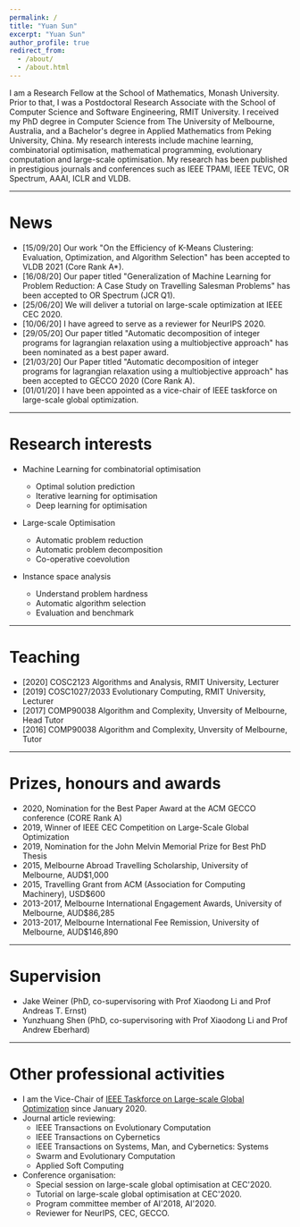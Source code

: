 ```yaml
---
permalink: /
title: "Yuan Sun"
excerpt: "Yuan Sun"
author_profile: true
redirect_from: 
  - /about/
  - /about.html
---
```


I am a Research Fellow at the School of Mathematics, Monash University. Prior to that, I was a Postdoctoral Research Associate with the School of Computer Science and Software Engineering, RMIT University. I received my PhD degree in Computer Science from The University of Melbourne, Australia, and a Bachelor's degree in Applied Mathematics from Peking University, China. My research interests include machine learning, combinatorial optimisation, mathematical programming, evolutionary computation and large-scale optimisation. My research has been published in prestigious journals and conferences such as IEEE TPAMI, IEEE TEVC, OR Spectrum, AAAI, ICLR and VLDB. <br/>
<!-- This is my [CV](https://yuansuny.github.io/files/YUANSUN_CV.pdf). -->
<!-- __For COSC1027/2033 students, a number of research projects is available [here](https://yuansuny.github.io/projects).__ -->
<!-- for <span style="font-family:Papyrus; font-size:4em;">testing</span> -->

- - -  





News
======
* [15/09/20] Our work "On the Efficiency of K-Means Clustering: Evaluation, Optimization, and Algorithm Selection" has been accepted to VLDB 2021 (Core Rank A*).
* [16/08/20] Our paper titled "Generalization of Machine Learning for Problem Reduction: A Case Study on Travelling Salesman Problems" has been accepted to OR Spectrum (JCR Q1).
* [25/06/20] We will deliver a tutorial on large-scale optimization at IEEE CEC 2020.
* [10/06/20] I have agreed to serve as a reviewer for NeurIPS 2020. 
* [29/05/20] Our paper titled "Automatic decomposition of integer programs for lagrangian relaxation using a multiobjective approach" has been nominated as a best paper award. <br/>
* [21/03/20] Our Paper titled "Automatic decomposition of integer programs for lagrangian relaxation using a multiobjective approach" has been accepted to GECCO 2020 (Core Rank A). 
* [01/01/20] I have been appointed as a vice-chair of IEEE taskforce on large-scale global optimization.

<!---
* Our paper *Using Statistical Measures and Machine Learning for Graph Reduction to Solve Maximum Weight Clique Problems* has been accepted by IEEE Transactions on Pattern Analysis and Machine Intelligence (__impact factor: 17.7__).
* Our paper *Revisiting Probability Distribution Assumptions for Information Theoretic Feature Selection* has been accepted for presenting at AAAI 2020 (acceptance rate 20.6%).
* Our paper *An Improved Merge Search Algorithm for the Constrained Pit Problem in Open-pit Mining* has been accepted as a full paper for presenting at GECCO 2019. 
* Our paper *Decomposition for Large-scale Optimization Problems with Overlapping Components* has been accepted for presenting at IEEE CEC 2019. This paper won the 2019 Competition on Large-Scale Global Optimization.
-->

- - -  



Research interests 
======
* Machine Learning for combinatorial optimisation 
  - Optimal solution prediction
  - Iterative learning for optimisation  
  - Deep learning for optimisation

* Large-scale Optimisation
  - Automatic problem reduction
  - Automatic problem decomposition
  - Co-operative coevolution
	
* Instance space analysis
  - Understand problem hardness
  - Automatic algorithm selection
  - Evaluation and benchmark 

- - - 



Teaching 
======
* [2020] COSC2123 Algorithms and Analysis, RMIT University, Lecturer 
* [2019] COSC1027/2033 Evolutionary Computing, RMIT University, Lecturer 
* [2017] COMP90038 Algorithm and Complexity, Unversity of Melbourne, Head Tutor 
* [2016] COMP90038 Algorithm and Complexity, Unversity of Melbourne, Tutor 

- - -  



Prizes, honours and awards
======
* 2020, Nomination for the Best Paper Award at the ACM GECCO conference (CORE Rank A)
* 2019, Winner of IEEE CEC Competition on Large-Scale Global Optimization
* 2019, Nomination for the John Melvin Memorial Prize for Best PhD Thesis
* 2015, Melbourne Abroad Travelling Scholarship, University of Melbourne, AUD$1,000
* 2015, Travelling Grant from ACM (Association for Computing Machinery), USD$600
* 2013-2017, Melbourne International Engagement Awards, University of Melbourne, AUD$86,285
* 2013-2017, Melbourne International Fee Remission, University of Melbourne, AUD$146,890

- - -  



Supervision
======
* Jake Weiner (PhD, co-supervisoring with Prof Xiaodong Li and Prof Andreas T. Ernst)
* Yunzhuang Shen (PhD, co-supervisoring with Prof Xiaodong Li and Prof Andrew Eberhard)

- - -  



Other professional activities
======
* I am the Vice-Chair of [IEEE Taskforce on Large-scale Global Optimization](https://www.tflsgo.org) since January 2020.
* Journal article reviewing: 
  - IEEE Transactions on Evolutionary Computation  
  - IEEE Transactions on Cybernetics
  - IEEE Transactions on Systems, Man, and Cybernetics: Systems 
  - Swarm and Evolutionary Computation
  - Applied Soft Computing
* Conference organisation: 
  - Special session on large-scale global optimisation at CEC'2020.
  - Tutorial on large-scale global optimisation at CEC'2020.
  - Program committee member of AI'2018, AI'2020. 
  - Reviewer for NeurIPS, CEC, GECCO.  


